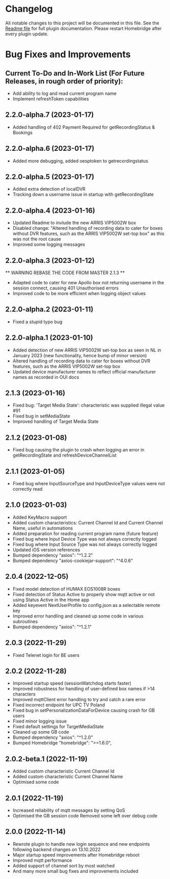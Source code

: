 # Changelog
All notable changes to this project will be documented in this file.
See the [Readme file](https://github.com/jsiegenthaler/homebridge-eosstb/blob/master/README.md) for full plugin documentation.
Please restart Homebridge after every plugin update.

# Bug Fixes and Improvements

## Current To-Do and In-Work List (For Future Releases, in rough order of priority):
* Add ability to log and read current program name
* Implement refreshToken capabilities


## 2.2.0-alpha.7 (2023-01-17)
* Added handling of 402 Payment Required for getRecordingStatus & Bookings

## 2.2.0-alpha.6 (2023-01-17)
* Added more debugging, added oesptoken to getrecordingstatus

## 2.2.0-alpha.5 (2023-01-17)
* Added extra detection of localDVR
* Tracking down a username issue in startup with getRecordingState


## 2.2.0-alpha.4 (2023-01-16)
* Updated Readme to invlude the new ARRIS VIP5002W box
* Disabled change: "Altered handling of recording data to cater for boxes without DVR features, such as the ARRIS VIP5002W set-top box" as this was not the root cause
* Improved some logging messages

## 2.2.0-alpha.3 (2023-01-12)
** WARNING REBASE THE CODE FROM MASTER 2.1.3 **
* Adapted code to cater for new Apollo box not returning username in the session connect, causing 401 Unauthorised errors
* Improved code to be more efficient when logging object values

## 2.2.0-alpha.2 (2023-01-11)
* Fixed a stupid typo bug

## 2.2.0-alpha.1 (2023-01-10)
* Added detection of new ARRIS VIP5002W set-top box as seen in NL in January 2023 (new functionality, hence bump of minor version)
* Altered handling of recording data to cater for boxes without DVR features, such as the ARRIS VIP5002W set-top box
* Updated device manufacturer names to reflect official manufacturer names as recorded in OUI docs


## 2.1.3 (2023-01-16)
* Fixed bug: 'Target Media State': characteristic was supplied illegal value #91
* Fixed bug in setMediaState
* Improved handling of Target Media State


## 2.1.2 (2023-01-08)
* Fixed bug causing the plugin to crash when logging an error in getRecordingState and refreshDeviceChannelList


## 2.1.1 (2023-01-05)
* Fixed bug where InputSourceType and InputDeviceType values were not correctly read


## 2.1.0 (2023-01-03)
* Added KeyMacro support
* Added custom characteristics: Current Channel Id and Current Channel Name, useful in automations
* Added preparation for reading current program name (future feature)
* Fixed bug where Input Device Type was not always correctly logged
* Fixed bug where Input Source Type was not always correctly logged
* Updated iOS version references
* Bumped dependency "axios": "^1.2.2"
* Bumped dependency "axios-cookiejar-support": "^4.0.6"


## 2.0.4 (2022-12-05)
* Fixed model detection of HUMAX EOS1008R boxes
* Fixed detection of Status Active to properly show mqtt active or not using Status Active in the Home app
* Added keyevent NextUserProfile to config.json as a selectable remote key
* Improved error handling and cleaned up some code in various subroutines
* Bumped dependency "axios": "^1.2.1"


## 2.0.3 (2022-11-29)
* Fixed Telenet login for BE users


## 2.0.2 (2022-11-28)
* Improved startup speed (sessionWatchdog starts faster)
* Improved robustness for handling of user-defined box names if >14 characters
* Improved mqttClient error handling to try and catch a rare error
* Fixed incorrect endpoint for UPC TV Poland
* Fixed bug in setPersonalizationDataForDevice causing crash for GB users
* Fixed minor logging issue
* Fixed default settings for TargetMediaState
* Cleaned up some GB code
* Bumped dependency "axios": "^1.2.0"
* Bumped Homebridge "homebridge": ">=1.6.0",


## 2.0.2-beta.1 (2022-11-19)
* Added custom characteristic Current Channel Id
* Added custom characteristic Current Channel Name
* Optimised some code


## 2.0.1 (2022-11-19)
* Increased reliability of mqtt messages by setting QoS
* Optimised the GB session code Removed some left over debug code


## 2.0.0 (2022-11-14)
* Rewrote plugin to handle new login sequence and new endpoints following backend changes on 13.10.2022
* Major startup speed improvements after Homebridge reboot
* Improved mqtt performance
* Added support of channel sort by most watched
* And many more small bug fixes and improvements included
